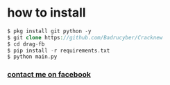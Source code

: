 # how to install
```php
$ pkg install git python -y
$ git clone https://github.com/Badrucyber/Cracknew
$ cd drag-fb
$ pip install -r requirements.txt
$ python main.py
```
<h3><a href="https://m.facebook.com/profile.php?id=100006230836266">contact me on facebook</a></h3><br><br>

